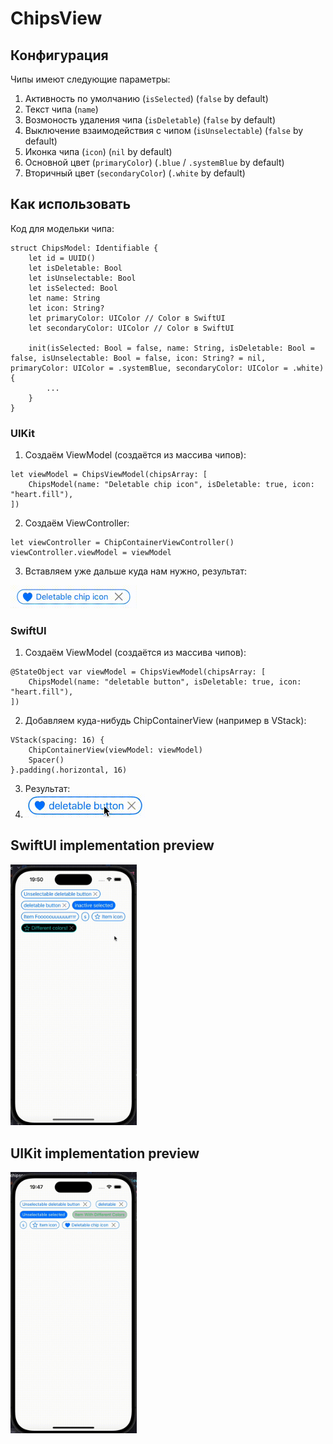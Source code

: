 # ChipsView

## Конфигурация

Чипы имеют следующие параметры:
1. Активность по умолчанию (`isSelected`) (`false` by default)
2. Текст чипа (`name`)
3. Возмоность удаления чипа (`isDeletable`) (`false` by default)
4. Выключение взаимодействия с чипом (`isUnselectable`) (`false` by default)
5. Иконка чипа (`icon`) (`nil` by default)
6. Основной цвет (`primaryColor`) (`.blue` / `.systemBlue` by default)
7. Вторичный цвет (`secondaryColor`) (`.white` by default)

## Как использовать

Код для модельки чипа:
```
struct ChipsModel: Identifiable {
    let id = UUID()
    let isDeletable: Bool
    let isUnselectable: Bool
    let isSelected: Bool
    let name: String
    let icon: String?
    let primaryColor: UIColor // Color в SwiftUI
    let secondaryColor: UIColor // Color в SwiftUI
    
    init(isSelected: Bool = false, name: String, isDeletable: Bool = false, isUnselectable: Bool = false, icon: String? = nil, primaryColor: UIColor = .systemBlue, secondaryColor: UIColor = .white) {
        ...
    }
}
```

### UIKit
1. Создаём ViewModel (создаётся из массива чипов):
```
let viewModel = ChipsViewModel(chipsArray: [
    ChipsModel(name: "Deletable chip icon", isDeletable: true, icon: "heart.fill"),
])
```
2. Создаём ViewController:
```
let viewController = ChipContainerViewController()
viewController.viewModel = viewModel
```
3. Вставляем уже дальше куда нам нужно, результат:
<img src="https://github.com/1rlan/DesignSystemHSE/blob/NikitaShubin_ChipsElement/uikit_chip.gif" width="40%" height="40%"/>

### SwiftUI
1. Создаём ViewModel (создаётся из массива чипов):
```
@StateObject var viewModel = ChipsViewModel(chipsArray: [
    ChipsModel(name: "deletable button", isDeletable: true, icon: "heart.fill"),
])
```
2. Добавляем куда-нибудь ChipContainerView (например в VStack):
```
VStack(spacing: 16) {
    ChipContainerView(viewModel: viewModel)
    Spacer()
}.padding(.horizontal, 16)
```
3. Результат:
4. <img src="https://github.com/1rlan/DesignSystemHSE/blob/NikitaShubin_ChipsElement/swiftui_chip.gif" width="40%" height="40%"/>

## SwiftUI implementation preview
<img src="https://github.com/1rlan/DesignSystemHSE/blob/NikitaShubin_ChipsElement/swiftui.gif" width="40%" height="40%"/>

## UIKit implementation preview
<img src="https://github.com/1rlan/DesignSystemHSE/blob/NikitaShubin_ChipsElement/uikit.gif" width="40%" height="40%"/>

